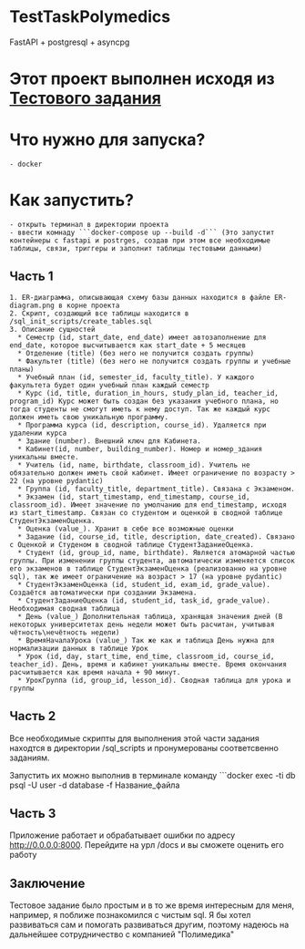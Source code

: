 # TestTaskPolymedics
FastAPI + postgresql + asyncpg


# Этот проект выполнен исходя из [Тестового задания](https://docs.google.com/document/d/e/2PACX-1vSX30SoSm5VOW_yPYJURcdvQvmNUzsggcmazKvczRz9puaaeXapH1ZzKdctldXeXcAXH3sp4aJxh3dC/pub)

# Что нужно для запуска?
    - docker  
# Как запустить?
    - открыть терминал в директории проекта
    - ввести комнаду ```docker-compose up --build -d``` (Это запустит контейнеры с fastapi и postrges, создав при этом все необходимые таблицы, связи, триггеры и заполнит таблицы тестовыми данными)
    
## Часть 1
    1. ER-диаграмма, описывающая схему базы данных находится в файле ER-diagram.png в корне проекта
    2. Скрипт, создающий все таблицы находится в /sql_init_scripts/create_tables.sql
    3. Описание сущностей
      * Семестр (id, start_date, end_date) имеет автозаполнение для end_date, которое высчитывается как start_date + 5 месяцев
      * Отделение (title) (без него не получится создать группы)
      * Факультет (title) (без него не получится создать группы и учебные планы)
      * Учебный план (id, semester_id, faculty_title). У каждого факультета будет один учебный план каждый семестр
      * Курс (id, title, duration_in_hours, study_plan_id, teacher_id, program_id) Курс может быть создан без указания учебного плана, но тогда студенты не смогут иметь к нему доступ. Так же каждый курс должен иметь свою уникальную программу.
      * Программа курса (id, description, course_id). Удаляется при удалении курса
      * Здание (number). Внешний ключ для Кабинета.
      * Кабинет(id, number, building_number). Номер и номер_здания уникальны вместе.
      * Учитель (id, name, birthdate, classroom_id). Учитель не обязательно должен иметь свой кабинет. Имеет ограничение по возрасту > 22 (на уровне pydantic)
      * Группа (id, faculty_title, department_title). Связана с Экзаменом.
      * Экзамен (id, start_timestamp, end_timestamp, course_id, classroom_id). Имеет значение по умолчанию для end_timestamp, исходя из start_timestamp. Связан со студентом и оценкой в сводной таблице СтудентЭкзаменОценка.
      * Оценка (value_). Хранит в себе все возможные оценки
      * Задание (id, course_id, title, description, date_created). Связано с Оценкой и Студеном в сводной таблице СтудентЗаданиеОценка.
      * Студент (id, group_id, name, birthdate). Является атомарной частью группы. При изменении группы студента, автоматически изменяется список его экзаменов в таблице СтудентЭкзаменОценка (реализованно на уровне  sql), так же имеет ограничение на возраст > 17 (на уровне pydantic)
      * СтудентЭкзаменОценка (id, student_id, exam_id, grade_value). Создаётся автоматически при создании Экзамена.
      * СтудентЗаданиеОценка (id, student_id, task_id, grade_value). Необходимая сводная таблица
      * День (value_) Дополнительная таблица, хранящая значения дней (В некоторых университетах день недели может быть расчитан, учитывая чётность\нечётность недели)
      * ВремяНачалаУрока (value_) Так же как и таблица День нужна для нормализации данных в таблице Урок
      * Урок (id, day, start_time, end_time, classroom_id, course_id, teacher_id). День, время и кабинет уникальны вместе. Время окончания расчитывается как время начала + 90 минут.
      * УрокГруппа (id, group_id, lesson_id). Сводная таблица для урока и группы
      
## Часть 2
  Все необходимые скрипты для выполнения этой части задания находтся в директории /sql_scripts и пронумерованы соответсвенно заданиям.
  
  Запустить их можно выполнив в терминале команду ```docker exec -ti db psql -U user -d database -f Название_файла
  
## Часть 3
  Приложение работает и обрабатывает ошибки по адресу http://0.0.0.0:8000. Перейдите на урл /docs и вы сможете оценить его работу
   
## Заключение
Тестовое задание было простым и в то же время интересным для меня, например, я поближе познакомился с чистым sql. Я бы хотел развиваться сам и помогать развиваться другим, поэтому надеюсь на дальнейшее сотрудничество с компанией "Полимедика"
